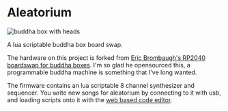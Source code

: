 # Aleatorium

![buddha box with heads](Images/ImageWithHeads.png)

A lua scriptable buddha box board swap.

The hardware on this project is forked from [Eric Brombaugh's RP2040 boardswap for buddha boxes](https://github.com/emeb/RP2040_Projects/tree/main/buddhabox). I'm so glad he opensourced this, a programmable buddha machine is something that I've long wanted.

The firmware contains an lua scriptable 8 channel synthesizer and sequencer. You write new songs for aleatorium by connecting to it with usb, and loading scripts onto it with the [web based code editor](https://github.com/jonbro/aleatorium-editor).